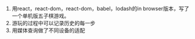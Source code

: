 1. 用react，react-dom，react-dom，babel，lodash的in browser版本，写了一个单机版五子棋游戏。
2. 游玩的过程中可以记录历史的每一步
3. 用媒体查询做了不同设备的适配
